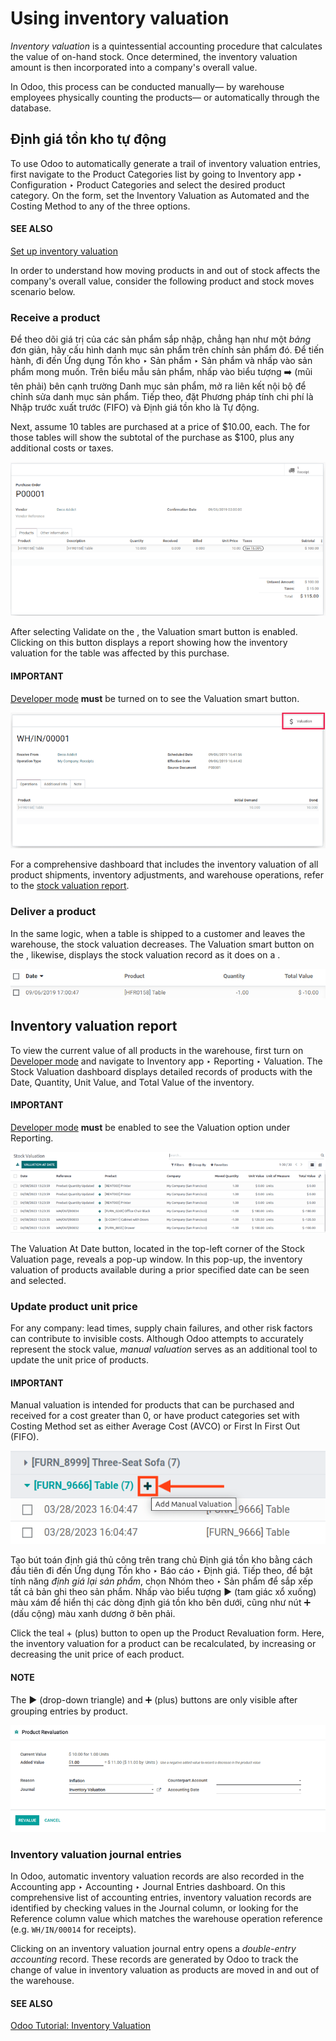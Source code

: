 # Using inventory valuation

<a id="inventory-reporting-using-inventory-val"></a>

*Inventory valuation* is a quintessential accounting procedure that calculates the value of on-hand
stock. Once determined, the inventory valuation amount is then incorporated into a company's overall
value.

In Odoo, this process can be conducted manually— by warehouse employees physically counting the
products— or automatically through the database.

## Định giá tồn kho tự động

To use Odoo to automatically generate a trail of inventory valuation entries, first navigate to the
Product Categories list by going to Inventory app ‣ Configuration
‣ Product Categories and select the desired product category. On the form, set the
Inventory Valuation as Automated and the Costing Method to any
of the three options.

#### SEE ALSO
[Set up inventory valuation](inventory_valuation_config.md)

In order to understand how moving products in and out of stock affects the company's overall value,
consider the following product and stock moves scenario below.

### Receive a product

Để theo dõi giá trị của các sản phẩm sắp nhập, chẳng hạn như một *bảng* đơn giản, hãy cấu hình danh mục sản phẩm trên chính sản phẩm đó. Để tiến hành, đi đến Ứng dụng Tồn kho ‣ Sản phẩm ‣ Sản phẩm và nhấp vào sản phẩm mong muốn. Trên biểu mẫu sản phẩm, nhấp vào biểu tượng ➡️ (mũi tên phải) bên cạnh trường Danh mục sản phẩm, mở ra liên kết nội bộ để chỉnh sửa danh mục sản phẩm. Tiếp theo, đặt Phương pháp tính chi phí là Nhập trước xuất trước (FIFO) và Định giá tồn kho là Tự động.

Next, assume 10 tables are purchased at a price of $10.00, each. The  for
those tables will show the subtotal of the purchase as $100, plus any additional costs or taxes.

![Purchase order with 10 tables products valued at $10.00 each.](../../../../../_images/purchase-order.png)

After selecting Validate on the , the Valuation
smart button is enabled. Clicking on this button displays a report showing how the inventory
valuation for the table was affected by this purchase.

#### IMPORTANT
[Developer mode](../../../../general/developer_mode.md#developer-mode) **must** be turned on to see the Valuation
smart button.

![See Valuation smart button on a receipt, with Developer mode enabled.](../../../../../_images/valuation-smart-button.png)

For a comprehensive dashboard that includes the inventory valuation of all product shipments,
inventory adjustments, and warehouse operations, refer to the [stock valuation report](#inventory-management-reporting-valuation-report).

### Deliver a product

In the same logic, when a table is shipped to a customer and leaves the warehouse, the stock
valuation decreases. The Valuation smart button on the ,
likewise, displays the stock valuation record as it does on a .

![Decreased stock valuation after a product is shipped.](../../../../../_images/decreased-stock-valuation.png)

<a id="inventory-management-reporting-valuation-report"></a>

## Inventory valuation report

To view the current value of all products in the warehouse, first turn on [Developer mode](../../../../general/developer_mode.md#developer-mode) and navigate to Inventory app ‣ Reporting ‣ Valuation. The
Stock Valuation dashboard displays detailed records of products with the
Date, Quantity, Unit Value, and Total Value of the
inventory.

#### IMPORTANT
[Developer mode](../../../../general/developer_mode.md#developer-mode) **must** be enabled to see the Valuation
option under Reporting.

![Inventory valuation report showing multiple products.](../../../../../_images/inventory-valuation-products.png)

The Valuation At Date button, located in the top-left corner of the Stock
Valuation page, reveals a pop-up window. In this pop-up, the inventory valuation of products
available during a prior specified date can be seen and selected.

### Update product unit price

For any company: lead times, supply chain failures, and other risk factors can contribute to
invisible costs. Although Odoo attempts to accurately represent the stock value, *manual valuation*
serves as an additional tool to update the unit price of products.

#### IMPORTANT
Manual valuation is intended for products that can be purchased and received for a cost greater
than 0, or have product categories set with Costing Method set as either
Average Cost (AVCO) or First In First Out (FIFO).

![Add manual valuation of stock value to a product.](../../../../../_images/add-manual-valuation.png)

Tạo bút toán định giá thủ công trên trang chủ Định giá tồn kho bằng cách đầu tiên đi đến Ứng dụng Tồn kho ‣ Báo cáo ‣ Định giá. Tiếp theo, để bật tính năng  *định giá lại sản phẩm*, chọn Nhóm theo ‣ Sản phẩm để sắp xếp tất cả bản ghi theo sản phẩm. Nhấp vào biểu tượng ▶️ (tam giác xổ xuống) màu xám để hiển thị các dòng định giá tồn kho bên dưới, cũng như nút ➕ (dấu cộng) màu xanh dương ở bên phải.

Click the teal + (plus) button to open up the Product Revaluation form.
Here, the inventory valuation for a product can be recalculated, by increasing or decreasing the
unit price of each product.

#### NOTE
The ▶️ (drop-down triangle) and ➕ (plus) buttons are only visible after
grouping entries by product.

![Product revaluation form adding a value of $1.00 with the reason being inflation.](../../../../../_images/product-revaluation.png)

### Inventory valuation journal entries

In Odoo, automatic inventory valuation records are also recorded in the Accounting
app ‣ Accounting ‣ Journal Entries dashboard. On this comprehensive list of accounting entries,
inventory valuation records are identified by checking values in the Journal column, or
looking for the Reference column value which matches the warehouse operation reference
(e.g. `WH/IN/00014` for receipts).

Clicking on an inventory valuation journal entry opens a *double-entry accounting* record. These
records are generated by Odoo to track the change of value in inventory valuation as products are
moved in and out of the warehouse.

#### SEE ALSO
[Odoo Tutorial: Inventory Valuation](https://www.odoo.com/slides/slide/2795/share)
